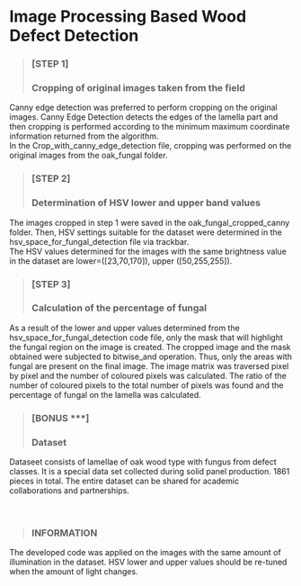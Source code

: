 
# Image Processing Based Wood Defect Detection 

> <h3> [STEP 1] </h3>
> <h3> Cropping of original images taken from the field </h3>

Canny edge detection was preferred to perform cropping on the original images. Canny Edge Detection detects the edges of the lamella part and then cropping is performed according to the minimum maximum coordinate information returned from the algorithm.<br>
In the Crop_with_canny_edge_detection file, cropping was performed on the original images from the oak_fungal folder.


> <h3> [STEP 2] </h3>
> <h3> Determination of HSV lower and upper band values </h3>

The images cropped in step 1 were saved in the oak_fungal_cropped_canny folder. Then, HSV settings suitable for the dataset were determined in the hsv_space_for_fungal_detection file via trackbar. <br>
The HSV values determined for the images with the same brightness value in the dataset are lower=([23,70,170]), upper ([50,255,255]).

> <h3> [STEP 3] </h3>
> <h3> Calculation of the percentage of fungal </h3>

As a result of the lower and upper values determined from the hsv_space_for_fungal_detection code file, only the mask that will highlight the fungal region on the image is created. The cropped image and the mask obtained were subjected to bitwise_and operation. Thus, only the areas with fungal are present on the final image.
The image matrix was traversed pixel by pixel and the number of coloured pixels was calculated. The ratio of the number of coloured pixels to the total number of pixels was found and the percentage of fungal on the lamella was calculated.

> <h3> [BONUS ***] </h3>
> <h3> Dataset </h3>
Dataseet consists of lamellae of oak wood type with fungus from defect classes. It is a special data set collected during solid panel production. 1861 pieces in total.
The entire dataset can be shared for academic collaborations and partnerships.
<br>
<br>
<br>

> <h3> INFORMATION </h3>
The developed code was applied on the images with the same amount of illumination in the dataset. HSV lower and upper values should be re-tuned when the amount of light changes.

